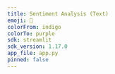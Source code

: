 ```yaml
---
title: Sentiment Analysis (Text)
emoji: 🤗
colorFrom: indigo
colorTo: purple
sdk: streamlit
sdk_version: 1.17.0
app_file: app.py
pinned: false
---
```

